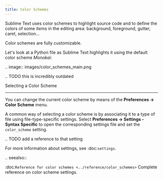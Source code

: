```yaml
---
title: Color Schemes
---
```


Sublime Text uses color schemes
to highlight source code
and to define the colors
of some items in the editing area:
background, foreground, gutter, caret, selection...

Color schemes are fully customizable.

Let's look at a Python file
as Sublime Text highlights it
using the default color scheme *Monokai*:

.. image:: images/color_schemes_main.png

.. TODO this is incredibly outdated


Selecting a Color Scheme
************************

You can change the current color scheme
by means of the **Preferences → Color Scheme** menu.

A common way of selecting a color scheme
is by associating it to a type of file
using file-type-specific settings.
Select **Preferences → Settings - Syntax Specific**
to open the corresponding settings file
and set the ``color_scheme`` setting.

.. TODO add a reference to that setting

For more information about settings,
see :doc:`settings`.


.. seealso::

   :doc:`Reference for color schemes <../reference/color_schemes>`
      Complete reference on color scheme settings.
